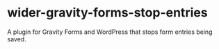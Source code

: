 # wider-gravity-forms-stop-entries
A plugin for Gravity Forms and WordPress that stops form entries being saved.
